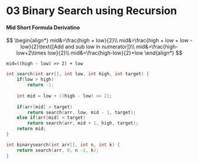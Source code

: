 # 03 Binary Search using Recursion

#### Mid Short Formula Derivatino

$$
\begin{align*}
mid&=\frac{high + low}{2}\\
mid&=\frac{high + low + low - low}{2}\text{[Add and sub low in numerator]}\\
mid&=\frac{high-low+2\times low}{2}\\
mid&=\frac{high-low}{2}+low
\end{align*}
$$

`mid=((high - low) >> 2) + low`

```cpp
int search(int arr[], int low, int high, int target) {
    if(low > high)
        return -1;
        
    int mid = low + ((high - low) >> 2);
    
    if(arr[mid] > target) 
        return search(arr, low, mid - 1, target);
    else if(arr[mid] < target)
        return search(arr, mid + 1, high, target);
    return mid;
}

int binarysearch(int arr[], int n, int k) {
    return search(arr, 0, n -1, k);
}
```
